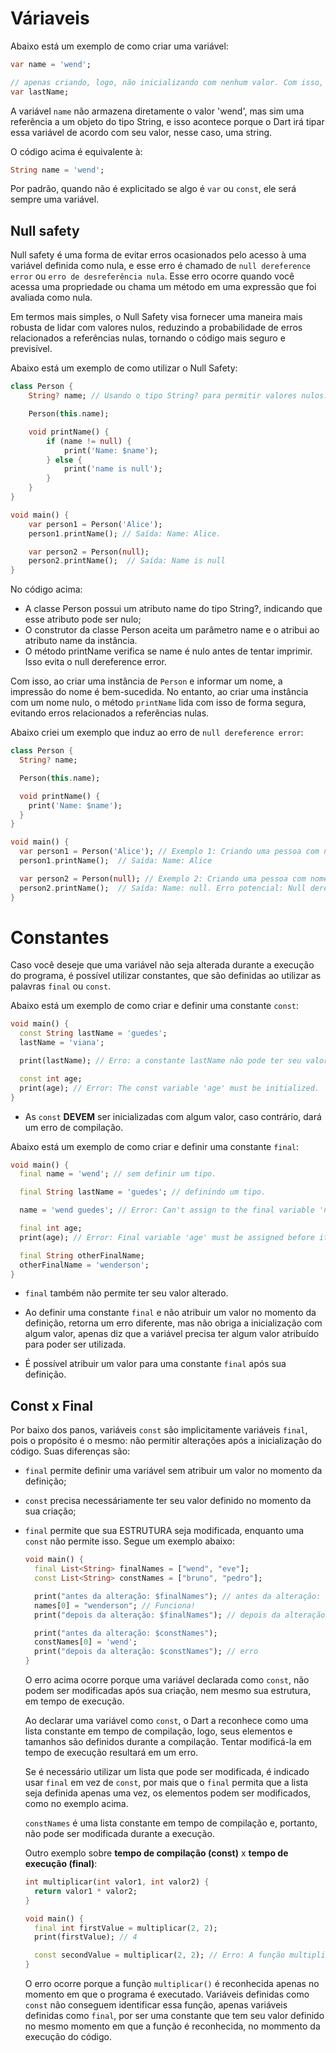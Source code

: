 # Váriaveis

Abaixo está um exemplo de como criar uma variável:

```dart
var name = 'wend';

// apenas criando, logo, não inicializando com nenhum valor. Com isso, ela será inicializada como NULL.
var lastName;
```

A variável `name` não armazena diretamente o valor 'wend', mas sim uma referência a um objeto do tipo String, e isso acontece porque o Dart irá tipar essa variável de acordo com seu valor, nesse caso, uma string.

O código acima é equivalente à:

```dart
String name = 'wend';
```

Por padrão, quando não é explicitado se algo é `var` ou `const`, ele será sempre uma variável.

## Null safety

Null safety é uma forma de evitar erros ocasionados pelo acesso à uma variável definida como nula, e esse erro é chamado de `null dereference error` ou `erro de desreferência nula`. Esse erro ocorre quando você acessa uma propriedade ou chama um método em uma expressão que foi avaliada como nula.

Em termos mais simples, o Null Safety visa fornecer uma maneira mais robusta de lidar com valores nulos, reduzindo a probabilidade de erros relacionados a referências nulas, tornando o código mais seguro e previsível.

Abaixo está um exemplo de como utilizar o Null Safety:

```dart
class Person {
    String? name; // Usando o tipo String? para permitir valores nulos.

    Person(this.name);

    void printName() {
        if (name != null) {
            print('Name: $name');
        } else {
            print('name is null');
        }
    }
}

void main() {
    var person1 = Person('Alice');
    person1.printName(); // Saída: Name: Alice.

    var person2 = Person(null);
    person2.printName();  // Saída: Name is null
}
```

No código acima:

- A classe Person possui um atributo name do tipo String?, indicando que esse atributo pode ser nulo;
- O construtor da classe Person aceita um parâmetro name e o atribui ao atributo name da instância.
- O método printName verifica se name é nulo antes de tentar imprimir. Isso evita o null dereference error.

Com isso, ao criar uma instância de `Person` e informar um nome, a impressão do nome é bem-sucedida. No entanto, ao criar uma instância com um nome nulo, o método `printName` lida com isso de forma segura, evitando erros relacionados a referências nulas.

Abaixo criei um exemplo que induz ao erro de `null dereference error`:

```dart
class Person {
  String? name;

  Person(this.name);

  void printName() {
    print('Name: $name');
  }
}

void main() {
  var person1 = Person('Alice'); // Exemplo 1: Criando uma pessoa com nome não nulo.
  person1.printName();  // Saída: Name: Alice

  var person2 = Person(null); // Exemplo 2: Criando uma pessoa com nome nulo.
  person2.printName();  // Saída: Name: null. Erro potencial: Null dereference error
}
```

# Constantes

Caso você deseje que uma variável não seja alterada durante a execução do programa, é possível utilizar constantes, que são definidas ao utilizar as palavras `final` ou `const`.

Abaixo está um exemplo de como criar e definir uma constante `const`:

```dart
void main() {
  const String lastName = 'guedes';
  lastName = 'viana';

  print(lastName); // Erro: a constante lastName não pode ter seu valor alterado.

  const int age;
  print(age); // Error: The const variable 'age' must be initialized.
}
```

- As `const` **DEVEM** ser inicializadas com algum valor, caso contrário, dará um erro de compilação.

Abaixo está um exemplo de como criar e definir uma constante `final`:

```dart
void main() {
  final name = 'wend'; // sem definir um tipo.

  final String lastName = 'guedes'; // definindo um tipo.

  name = 'wend guedes'; // Error: Can't assign to the final variable 'name'.

  final int age;
  print(age); // Error: Final variable 'age' must be assigned before it can be used.

  final String otherFinalName;
  otherFinalName = 'wenderson';
}
```

- `final` também não permite ter seu valor alterado.

- Ao definir uma constante `final` e não atribuir um valor no momento da definição, retorna um erro diferente, mas não obriga a inicialização com algum valor, apenas diz que a variável precisa ter algum valor atribuído para poder ser utilizada.

- É possível atribuir um valor para uma constante `final` após sua definição.

## Const x Final

Por baixo dos panos, variáveis `const` são implicitamente variáveis `final`, pois o propósito é o mesmo: não permitir alterações após a inicialização do código. Suas diferenças são:

- `final` permite definir uma variável sem atribuir um valor no momento da definição;

- `const` precisa necessáriamente ter seu valor definido no momento da sua criação;

- `final` permite que sua ESTRUTURA seja modificada, enquanto uma `const` não permite isso. Segue um exemplo abaixo:

  ```dart
  void main() {
    final List<String> finalNames = ["wend", "eve"];
    const List<String> constNames = ["bruno", "pedro"];

    print("antes da alteração: $finalNames"); // antes da alteração: [wend, eve]
    names[0] = "wenderson"; // Funciona!
    print("depois da alteração: $finalNames"); // depois da alteração: [wenderson, eve]

    print("antes da alteração: $constNames");
    constNames[0] = 'wend';
    print("depois da alteração: $constNames"); // erro
  }
  ```

  O erro acima ocorre porque uma variável declarada como `const`, não podem ser modificadas após sua criação, nem mesmo sua estrutura, em tempo de execução.

  Ao declarar uma variável como `const`, o Dart a reconhece como uma lista constante em tempo de compilação, logo, seus elementos e tamanhos são definidos durante a compilação. Tentar modificá-la em tempo de execução resultará em um erro.

  Se é necessário utilizar um lista que pode ser modificada, é indicado usar `final` em vez de `const`, por mais que o `final` permita que a lista seja definida apenas uma vez, os elementos podem ser modificados, como no exemplo acima.

  `constNames` é uma lista constante em tempo de compilação e, portanto, não pode ser modificada durante a execução.

  Outro exemplo sobre **tempo de compilação (const)** x **tempo de execução (final)**:

  ```dart
  int multiplicar(int valor1, int valor2) {
    return valor1 * valor2;
  }

  void main() {
    final int firstValue = multiplicar(2, 2);
    print(firstValue); // 4

    const secondValue = multiplicar(2, 2); // Erro: A função multiplicar() não é constante, logo, não é reconhecida pela variável constante secondeValue.
  }
  ```

  O erro ocorre porque a função `multiplicar()` é reconhecida apenas no momento em que o programa é executado. Variáveis definidas como `const` não conseguem identificar essa função, apenas variáveis definidas como `final`, por ser uma constante que tem seu valor definido no mesmo momento em que a função é reconhecida, no mommento da execução do código.
